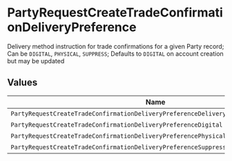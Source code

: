 # PartyRequestCreateTradeConfirmationDeliveryPreference

Delivery method instruction for trade confirmations for a given Party record; Can be `DIGITAL`, `PHYSICAL`, `SUPPRESS`; Defaults to `DIGITAL` on account creation but may be updated


## Values

| Name                                                                                 | Value                                                                                |
| ------------------------------------------------------------------------------------ | ------------------------------------------------------------------------------------ |
| `PartyRequestCreateTradeConfirmationDeliveryPreferenceDeliveryPreferenceUnspecified` | DELIVERY_PREFERENCE_UNSPECIFIED                                                      |
| `PartyRequestCreateTradeConfirmationDeliveryPreferenceDigital`                       | DIGITAL                                                                              |
| `PartyRequestCreateTradeConfirmationDeliveryPreferencePhysical`                      | PHYSICAL                                                                             |
| `PartyRequestCreateTradeConfirmationDeliveryPreferenceSuppress`                      | SUPPRESS                                                                             |